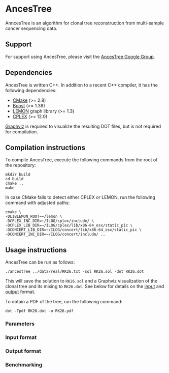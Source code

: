 # AncesTree
AnncesTree is an algorithm for clonal tree reconstruction from multi-sample cancer sequencing data.

## Support

For support using AncesTree, please visit the [AncesTree Google Group](https://groups.google.com/forum/#!forum/ancestree).

## Dependencies

AncesTree is written C++. In addition to a recent C++ compiler, it has the following dependencies:

* [CMake](http://www.cmake.org/) (>= 2.8)
* [Boost](www.boost.org) (>= 1.38)
* [LEMON](http://lemon.cs.elte.hu/trac/lemon) graph library (>= 1.3)
* [CPLEX](http://www.ibm.com/developerworks/downloads/ws/ilogcplex/) (>= 12.0)

[Graphviz](http://www.graphviz.org) is required to visualize the resulting DOT files, but is not required for compilation.

## Compilation instructions

To compile AncesTree, execute the following commands from the root of the repository:

    mkdir build
    cd build
    cmake ..
    make
    
In case CMake fails to detect either CPLEX or LEMON, run the following command with adjusted paths:

	cmake \
	-DLIBLEMON_ROOT=~/lemon \
	-DCPLEX_INC_DIR=~/ILOG/cplex/include/ \
	-DCPLEX_LIB_DIR=~/ILOG/cplex/lib/x86-64_osx/static_pic \
	-DCONCERT_LIB_DIR=~/ILOG/concert/lib/x86-64_osx/static_pic \
	-DCONCERT_INC_DIR=~/ILOG/concert/include/ ..
	
## Usage instructions

AncesTree can be run as follows:

    ./ancestree ../data/real/RK26.txt -sol RK26.sol -dot RK26.dot

This will save the solution to `RK26.sol` and a Graphviz visualization of the clonal tree and its mixing to `RK26.dot`. See below for details on the [input](#input-format) and [output](#output-format) format. 

To obtain a PDF of the tree, run the following command:

    dot -Tpdf RK26.dot -o RK26.pdf

### Parameters

### Input format

### Output format

### Benchmarking